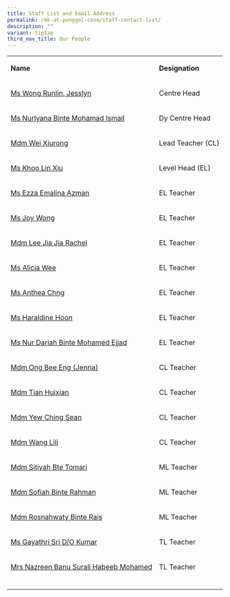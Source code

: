 ```yaml
---
title: Staff List and Email Address
permalink: /mk-at-punggol-cove/staff-contact-list/
description: ""
variant: tiptap
third_nav_title: Our People
---
```

<table style="minWidth: 50px">
<colgroup>
<col>
<col>
</colgroup>
<tbody>
<tr>
<td rowspan="1" colspan="1">
<p><strong>Name</strong>
</p>
</td>
<td rowspan="1" colspan="1">
<p><strong>Designation</strong>
</p>
</td>
</tr>
<tr>
<td rowspan="1" colspan="1">
<p><a href="jesslyn_wong@schools.gov.sg" rel="noopener noreferrer nofollow" target="_blank">Ms Wong Runlin, Jesslyn</a>
</p>
</td>
<td rowspan="1" colspan="1">
<p>Centre Head</p>
</td>
</tr>
<tr>
<td rowspan="1" colspan="1">
<p><a href="nurlyana_mohamad_ismail@schools.gov.sg" rel="noopener noreferrer nofollow" target="_blank">Ms Nurlyana Binte Mohamad Ismail</a>
</p>
</td>
<td rowspan="1" colspan="1">
<p>Dy Centre Head</p>
</td>
</tr>
<tr>
<td rowspan="1" colspan="1">
<p><a href="wei_xiurong@schools.gov.sg" rel="noopener noreferrer nofollow" target="_blank">Mdm Wei Xiurong</a>
</p>
</td>
<td rowspan="1" colspan="1">
<p>Lead Teacher (CL)</p>
</td>
</tr>
<tr>
<td rowspan="1" colspan="1">
<p><a href="khoo_lin_xiu@schools.gov.sg" rel="noopener noreferrer nofollow" target="_blank">Ms Khoo Lin Xiu</a>
</p>
</td>
<td rowspan="1" colspan="1">
<p>Level Head (EL)</p>
</td>
</tr>
<tr>
<td rowspan="1" colspan="1">
<p><a href="ezza_emalina_azman@schools.gov.sg" rel="noopener noreferrer nofollow" target="_blank">Ms Ezza Emalina Azman</a>
</p>
</td>
<td rowspan="1" colspan="1">
<p>EL Teacher</p>
</td>
</tr>
<tr>
<td rowspan="1" colspan="1">
<p><a href="joy_wong_le_xin@schools.gov.sg" rel="noopener noreferrer nofollow" target="_blank">Ms Joy Wong</a>
</p>
</td>
<td rowspan="1" colspan="1">
<p>EL Teacher</p>
</td>
</tr>
<tr>
<td rowspan="1" colspan="1">
<p><a href="lee_jia_jia_rachel@schools.gov.sg" rel="noopener noreferrer nofollow" target="_blank">Mdm Lee Jia Jia Rachel</a>
</p>
</td>
<td rowspan="1" colspan="1">
<p>EL Teacher</p>
</td>
</tr>
<tr>
<td rowspan="1" colspan="1">
<p><a href="alicia_wee_yu_xuan@schools.gov.sg" rel="noopener noreferrer nofollow" target="_blank">Ms Alicia Wee</a>
</p>
</td>
<td rowspan="1" colspan="1">
<p>EL Teacher</p>
</td>
</tr>
<tr>
<td rowspan="1" colspan="1">
<p><a href="anthea_Chng_huigi@schools.gov.sg" rel="noopener noreferrer nofollow" target="_blank">Ms Anthea Chng</a>
</p>
</td>
<td rowspan="1" colspan="1">
<p>EL Teacher</p>
</td>
</tr>
<tr>
<td rowspan="1" colspan="1">
<p><a href="haraldine_hoon_yawen@schools.gov.sg" rel="noopener noreferrer nofollow" target="_blank">Ms Haraldine Hoon</a>
</p>
</td>
<td rowspan="1" colspan="1">
<p>EL Teacher</p>
</td>
</tr>
<tr>
<td rowspan="1" colspan="1">
<p><a href="mailto: Nur_Dariah_Mohamed_Ejjad@schools.gov.sg" rel="noopener nofollow" target="_blank">Ms Nur Dariah Binte Mohamed Ejjad</a>
</p>
</td>
<td rowspan="1" colspan="1">
<p>EL Teacher</p>
</td>
</tr>
<tr>
<td rowspan="1" colspan="1">
<p><a href="ong_bee_eng@schools.gov.sg" rel="noopener nofollow" target="_blank">Mdm Ong Bee Eng (Jenna)</a>
</p>
</td>
<td rowspan="1" colspan="1">
<p>CL Teacher</p>
</td>
</tr>
<tr>
<td rowspan="1" colspan="1">
<p><a href="Tian_Hui_Xian@schools.gov.sg" rel="noopener nofollow" target="_blank">Mdm Tian Huixian</a>
</p>
</td>
<td rowspan="1" colspan="1">
<p>CL Teacher</p>
</td>
</tr>
<tr>
<td rowspan="1" colspan="1">
<p><a href="Yew_Ching_Sean@schools.gov.sg" rel="noopener nofollow" target="_blank">Mdm Yew Ching Sean</a>
</p>
</td>
<td rowspan="1" colspan="1">
<p>CL Teacher</p>
</td>
</tr>
<tr>
<td rowspan="1" colspan="1">
<p><a href="Wang_Lili_A@schools.gov.sg" rel="noopener nofollow" target="_blank">Mdm Wang Lili</a>
</p>
</td>
<td rowspan="1" colspan="1">
<p>CL Teacher</p>
</td>
</tr>
<tr>
<td rowspan="1" colspan="1">
<p><a href="sitiyah_tomari@schools.gov.sg" rel="noopener nofollow" target="_blank">Mdm Sitiyah Bte Tomari</a>
</p>
</td>
<td rowspan="1" colspan="1">
<p>ML Teacher</p>
</td>
</tr>
<tr>
<td rowspan="1" colspan="1">
<p><a href="Sofiah_Rahman@schools.gov.sg" rel="noopener nofollow" target="_blank">Mdm Sofiah Binte Rahman</a>
</p>
</td>
<td rowspan="1" colspan="1">
<p>ML Teacher</p>
</td>
</tr>
<tr>
<td rowspan="1" colspan="1">
<p><a href="Rosnahwaty_Rais@schools.gov.sg" rel="noopener nofollow" target="_blank">Mdm Rosnahwaty Binte Rais</a>
</p>
</td>
<td rowspan="1" colspan="1">
<p>ML Teacher</p>
</td>
</tr>
<tr>
<td rowspan="1" colspan="1">
<p><a href="Gayathri_Sri_Kumar@schools.gov.sg" rel="noopener nofollow" target="_blank">Ms Gayathri Sri D/O Kumar</a>
</p>
</td>
<td rowspan="1" colspan="1">
<p>TL Teacher</p>
</td>
</tr>
<tr>
<td rowspan="1" colspan="1">
<p><a href="Nazreen_Banu_Surali_Habeeb@schools.gov.sg" rel="noopener nofollow" target="_blank">Mrs Nazreen Banu Surali Habeeb Mohamed</a>
</p>
</td>
<td rowspan="1" colspan="1">
<p>TL Teacher</p>
</td>
</tr>
<tr>
<td rowspan="1" colspan="1">
<p></p>
</td>
<td rowspan="1" colspan="1">
<p></p>
</td>
</tr>
</tbody>
</table>
<p></p>